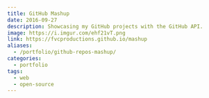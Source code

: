 ```yaml
---
title: GitHub Mashup
date: 2016-09-27
description: Showcasing my GitHub projects with the GitHub API.
image: https://i.imgur.com/ehf21vT.png
link: https://fvcproductions.github.io/mashup
aliases:
  - /portfolio/github-repos-mashup/
categories:
  - portfolio
tags:
  - web
  - open-source
---
```

